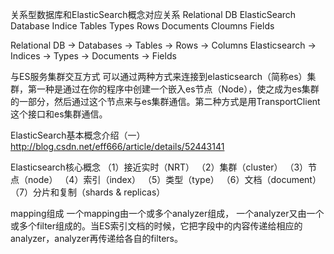 关系型数据库和ElasticSearch概念对应关系
Relational DB	ElasticSearch
Database	Indice
Tables	Types
Rows	Documents
Cloumns	Fields

Relational DB -> Databases -> Tables -> Rows -> Columns
Elasticsearch -> Indices   -> Types  -> Documents -> Fields

与ES服务集群交互方式
可以通过两种方式来连接到elasticsearch（简称es）集群，第一种是通过在你的程序中创建一个嵌入es节点（Node），使之成为es集群的一部分，然后通过这个节点来与es集群通信。第二种方式是用TransportClient这个接口和es集群通信。


ElasticSearch基本概念介绍（一）
http://blog.csdn.net/eff666/article/details/52443141


Elasticsearch核心概念 
（1）接近实时（NRT） 
（2）集群（cluster） 
（3）节点（node） 
（4）索引（index） 
（5）类型（type） 
（6）文档（document） 
（7）分片和复制（shards & replicas） 


mapping组成 
一个mapping由一个或多个analyzer组成， 一个analyzer又由一个或多个filter组成的。当ES索引文档的时候，它把字段中的内容传递给相应的analyzer，analyzer再传递给各自的filters。












